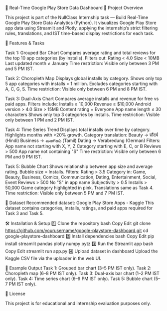 📱 Real-Time Google Play Store Data Dashboard
📌 Project Overview

This project is part of the NullClass Internship task — Build Real-Time Google Play Store Data Analytics (Python).
It visualizes Google Play Store app data using Streamlit and Plotly, applying the internship’s strict filtering rules, translations, and IST time-based display restrictions for each task.

🎯 Features & Tasks

Task 1: Grouped Bar Chart
Compares average rating and total reviews for the top 10 app categories (by installs).
Filters out:
Rating < 4.0
Size < 10MB
Last updated month ≠ January
Time restriction: Visible only between 3 PM and 5 PM IST.

Task 2: Choropleth Map
Displays global installs by category.
Shows only top 5 app categories with installs > 1 million.
Excludes categories starting with A, C, G, S.
Time restriction: Visible only between 6 PM and 8 PM IST.

Task 3: Dual-Axis Chart
Compares average installs and revenue for free vs paid apps.
Filters include:
Installs ≥ 10,000
Revenue ≥ $10,000
Android version > 4.0
Size > 15MB
Content rating = Everyone
App name length ≤ 30 characters
Shows only top 3 categories by installs.
Time restriction: Visible only between 1 PM and 2 PM IST.

Task 4: Time Series Trend
Displays total installs over time by category.
Highlights months with >20% growth.
Category translation:
Beauty → सौंदर्य (Hindi)
Business → வணிகம் (Tamil)
Dating → Verabredung (German)
Filters:
App name not starting with X, Y, Z
Category starting with E, C, or B
Reviews > 500
App name not containing "S"
Time restriction: Visible only between 6 PM and 9 PM IST.

Task 5: Bubble Chart
Shows relationship between app size and average rating.
Bubble size = Installs.
Filters:
Rating > 3.5
Category in: Game, Beauty, Business, Comics, Communication, Dating, Entertainment, Social, Event
Reviews > 500
No "S" in app name
Subjectivity > 0.5
Installs > 50,000
Game category highlighted in pink.
Translations same as Task 4.
Time restriction: Visible only between 5 PM and 7 PM IST.

📂 Dataset
Recommended dataset: Google Play Store Apps - Kaggle
This dataset contains categories, installs, ratings, and paid apps required for Task 3 and Task 5.

🛠 Installation & Setup
1️⃣ Clone the repository
bash
Copy
Edit
git clone https://github.com/yourusername/google-playstore-dashboard.git
cd google-playstore-dashboard
2️⃣ Install dependencies
bash
Copy
Edit
pip install streamlit pandas plotly numpy pytz
3️⃣ Run the Streamlit app
bash
Copy
Edit
streamlit run app.py
4️⃣ Upload dataset in dashboard
Upload the Kaggle CSV file via the uploader in the web UI.

📸 Example Output
Task 1: Grouped bar chart (3–5 PM IST only).
Task 2: Choropleth map (6–8 PM IST only).
Task 3: Dual-axis bar chart (1–2 PM IST only).
Task 4: Time series chart (6–9 PM IST only).
Task 5: Bubble chart (5–7 PM IST only).

📜 License

This project is for educational and internship evaluation purposes only.
